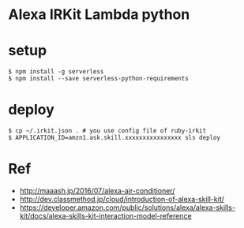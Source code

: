 Alexa IRKit Lambda python
===

# setup
``` abap
$ npm install -g serverless
$ npm install --save serverless-python-requirements
```

# deploy

``` abap
$ cp ~/.irkit.json . # you use config file of ruby-irkit
$ APPLICATION_ID=amzn1.ask.skill.xxxxxxxxxxxxxxxx sls deploy
```

# Ref
- http://maaash.jp/2016/07/alexa-air-conditioner/
- http://dev.classmethod.jp/cloud/introduction-of-alexa-skill-kit/
- https://developer.amazon.com/public/solutions/alexa/alexa-skills-kit/docs/alexa-skills-kit-interaction-model-reference
